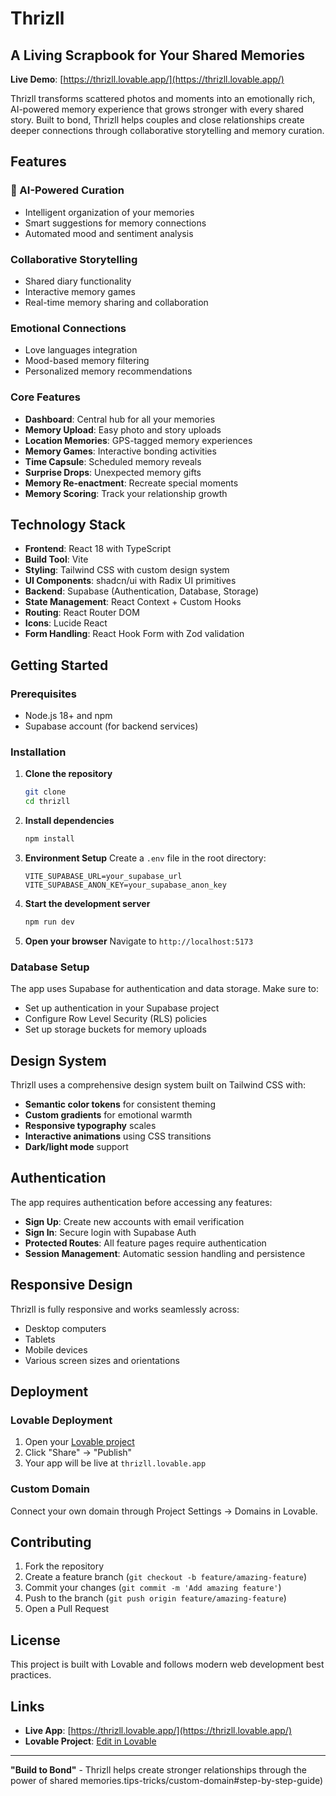 # Thrizll

## A Living Scrapbook for Your Shared Memories

**Live Demo**: [https://thrizll.lovable.app/](https://thrizll.lovable.app/)

Thrizll transforms scattered photos and moments into an emotionally rich, AI-powered memory experience that grows stronger with every shared story. Built to bond, Thrizll helps couples and close relationships create deeper connections through collaborative storytelling and memory curation.

## Features

### 🤖 AI-Powered Curation
- Intelligent organization of your memories
- Smart suggestions for memory connections
- Automated mood and sentiment analysis

### Collaborative Storytelling
- Shared diary functionality
- Interactive memory games
- Real-time memory sharing and collaboration

### Emotional Connections
- Love languages integration
- Mood-based memory filtering
- Personalized memory recommendations

### Core Features
- **Dashboard**: Central hub for all your memories
- **Memory Upload**: Easy photo and story uploads
- **Location Memories**: GPS-tagged memory experiences
- **Memory Games**: Interactive bonding activities
- **Time Capsule**: Scheduled memory reveals
- **Surprise Drops**: Unexpected memory gifts
- **Memory Re-enactment**: Recreate special moments
- **Memory Scoring**: Track your relationship growth

## Technology Stack

- **Frontend**: React 18 with TypeScript
- **Build Tool**: Vite
- **Styling**: Tailwind CSS with custom design system
- **UI Components**: shadcn/ui with Radix UI primitives
- **Backend**: Supabase (Authentication, Database, Storage)
- **State Management**: React Context + Custom Hooks
- **Routing**: React Router DOM
- **Icons**: Lucide React
- **Form Handling**: React Hook Form with Zod validation

## Getting Started

### Prerequisites
- Node.js 18+ and npm
- Supabase account (for backend services)

### Installation

1. **Clone the repository**
   ```bash
   git clone 
   cd thrizll
   ```

2. **Install dependencies**
   ```bash
   npm install
   ```

3. **Environment Setup**
   Create a `.env` file in the root directory:
   ```env
   VITE_SUPABASE_URL=your_supabase_url
   VITE_SUPABASE_ANON_KEY=your_supabase_anon_key
   ```

4. **Start the development server**
   ```bash
   npm run dev
   ```

5. **Open your browser**
   Navigate to `http://localhost:5173`

### Database Setup
The app uses Supabase for authentication and data storage. Make sure to:
- Set up authentication in your Supabase project
- Configure Row Level Security (RLS) policies
- Set up storage buckets for memory uploads

## Design System

Thrizll uses a comprehensive design system built on Tailwind CSS with:
- **Semantic color tokens** for consistent theming
- **Custom gradients** for emotional warmth
- **Responsive typography** scales
- **Interactive animations** using CSS transitions
- **Dark/light mode** support

## Authentication

The app requires authentication before accessing any features:
- **Sign Up**: Create new accounts with email verification
- **Sign In**: Secure login with Supabase Auth
- **Protected Routes**: All feature pages require authentication
- **Session Management**: Automatic session handling and persistence

## Responsive Design

Thrizll is fully responsive and works seamlessly across:
- Desktop computers
- Tablets
- Mobile devices
- Various screen sizes and orientations

## Deployment

### Lovable Deployment
1. Open your [Lovable project](https://lovable.dev/projects/e5b56bf6-50f2-4e42-b826-944460b1d606)
2. Click "Share" → "Publish"
3. Your app will be live at `thrizll.lovable.app`

### Custom Domain
Connect your own domain through Project Settings → Domains in Lovable.

## Contributing

1. Fork the repository
2. Create a feature branch (`git checkout -b feature/amazing-feature`)
3. Commit your changes (`git commit -m 'Add amazing feature'`)
4. Push to the branch (`git push origin feature/amazing-feature`)
5. Open a Pull Request

## License

This project is built with Lovable and follows modern web development best practices.

## Links

- **Live App**: [https://thrizll.lovable.app/](https://thrizll.lovable.app/)
- **Lovable Project**: [Edit in Lovable](https://lovable.dev/projects/e5b56bf6-50f2-4e42-b826-944460b1d606)

---

**"Build to Bond"** - Thrizll helps create stronger relationships through the power of shared memories.tips-tricks/custom-domain#step-by-step-guide)
